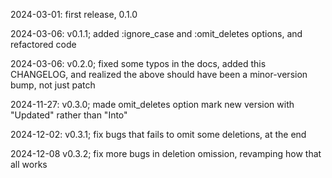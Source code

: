 2024-03-01: first release, 0.1.0

2024-03-06: v0.1.1; added :ignore_case and :omit_deletes options, and refactored code

2024-03-06: v0.2.0; fixed some typos in the docs, added this CHANGELOG, and realized the above should have been a minor-version bump, not just patch

2024-11-27: v0.3.0; made omit_deletes option mark new version with "Updated" rather than "Into"

2024-12-02: v0.3.1; fix bugs that fails to omit some deletions, at the end

2024-12-08 v0.3.2; fix more bugs in deletion omission, revamping how that all works
